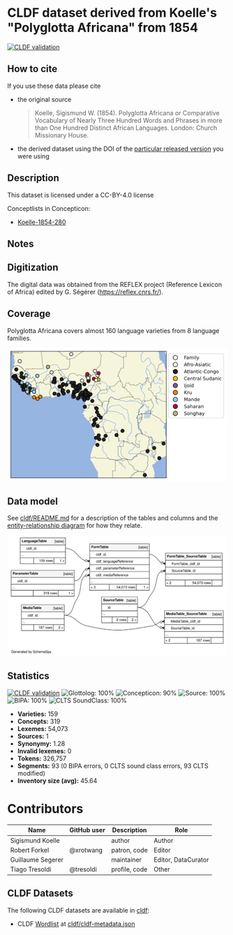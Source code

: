 # CLDF dataset derived from Koelle's "Polyglotta Africana" from 1854

[![CLDF validation](https://github.com/lexibank/polyglottaafricana/workflows/CLDF-validation/badge.svg)](https://github.com/lexibank/polyglottaafricana/actions?query=workflow%3ACLDF-validation)

## How to cite

If you use these data please cite
- the original source
  > Koelle, Sigismund W. (1854). Polyglotta Africana or Comparative Vocabulary of Nearly Three Hundred Words and Phrases in more than One Hundred Distinct African Languages. London: Church Missionary House.
- the derived dataset using the DOI of the [particular released version](../../releases/) you were using

## Description


This dataset is licensed under a CC-BY-4.0 license


Conceptlists in Concepticon:
- [Koelle-1854-280](https://concepticon.clld.org/contributions/Koelle-1854-280)
## Notes

## Digitization

The digital data was obtained from the REFLEX project (Reference Lexicon of Africa) edited by G. Ségérer (https://reflex.cnrs.fr/).


## Coverage

Polyglotta Africana covers almost 160 language varieties from 8 language families.

![](map.svg)


## Data model

See [cldf/README.md](cldf) for a description of the tables and columns and the
[entity-relationship diagram](erd.svg) for how they relate.

![](erd.svg)




## Statistics


[![CLDF validation](https://github.com/lexibank/polyglottaafricana/workflows/CLDF-validation/badge.svg)](https://github.com/lexibank/polyglottaafricana/actions?query=workflow%3ACLDF-validation)
![Glottolog: 100%](https://img.shields.io/badge/Glottolog-100%25-brightgreen.svg "Glottolog: 100%")
![Concepticon: 90%](https://img.shields.io/badge/Concepticon-90%25-yellowgreen.svg "Concepticon: 90%")
![Source: 100%](https://img.shields.io/badge/Source-100%25-brightgreen.svg "Source: 100%")
![BIPA: 100%](https://img.shields.io/badge/BIPA-100%25-brightgreen.svg "BIPA: 100%")
![CLTS SoundClass: 100%](https://img.shields.io/badge/CLTS%20SoundClass-100%25-brightgreen.svg "CLTS SoundClass: 100%")

- **Varieties:** 159
- **Concepts:** 319
- **Lexemes:** 54,073
- **Sources:** 1
- **Synonymy:** 1.28
- **Invalid lexemes:** 0
- **Tokens:** 326,757
- **Segments:** 93 (0 BIPA errors, 0 CLTS sound class errors, 93 CLTS modified)
- **Inventory size (avg):** 45.64

# Contributors

Name | GitHub user | Description | Role
--- | --- | --- | ---
Sigismund Koelle | | author | Author
Robert Forkel | @xrotwang | patron, code | Editor
Guillaume Segerer | | maintainer | Editor, DataCurator
Tiago Tresoldi | @tresoldi | profile, code | Other





## CLDF Datasets

The following CLDF datasets are available in [cldf](cldf):

- CLDF [Wordlist](https://github.com/cldf/cldf/tree/master/modules/Wordlist) at [cldf/cldf-metadata.json](cldf/cldf-metadata.json)